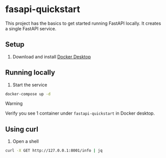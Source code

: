 # fasapi-quickstart

This project has the basics to get started running FastAPI locally.
It creates a single FastAPI service.

## Setup
1. Download and install [Docker Desktop](https://www.docker.com/products/docker-desktop/)


## Running locally
1. Start the service
```zsh
docker-compose up -d
```

> [!WARNING]
> Verify you see 1 container under `fastapi-quickstart` in Docker desktop.

## Using curl

1. Open a shell
```zsh
curl -X GET http://127.0.0.1:8001/info | jq
```
